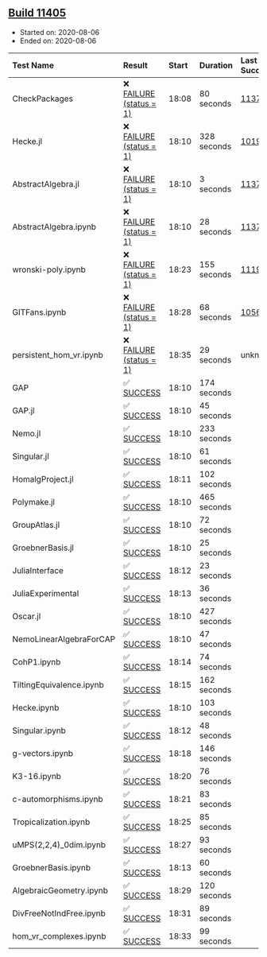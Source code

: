 ## [Build 11405](https://oscarci.mathematik.uni-kl.de/job/oscar/11405/)

* Started on: 2020-08-06
* Ended on: 2020-08-06

| Test Name    | Result | Start | Duration | Last Success | First Failure |
|:-------------|:-------|:------|:---------|:-------------|:--------------|
| CheckPackages | ❌ [FAILURE (status = 1)](https://oscarci.mathematik.uni-kl.de/job/oscar/11405/artifact/logs/build-11405/CheckPackages.log) | 18:08 | 80 seconds | [11376](https://oscarci.mathematik.uni-kl.de/job/oscar/11376/) | [11377](https://oscarci.mathematik.uni-kl.de/job/oscar/11377/) |
| Hecke.jl | ❌ [FAILURE (status = 1)](https://oscarci.mathematik.uni-kl.de/job/oscar/11405/artifact/logs/build-11405/Hecke.jl.log) | 18:10 | 328 seconds | [10197](https://oscarci.mathematik.uni-kl.de/job/oscar/10197/) | [10198](https://oscarci.mathematik.uni-kl.de/job/oscar/10198/) |
| AbstractAlgebra.jl | ❌ [FAILURE (status = 1)](https://oscarci.mathematik.uni-kl.de/job/oscar/11405/artifact/logs/build-11405/AbstractAlgebra.jl.log) | 18:10 | 3 seconds | [11376](https://oscarci.mathematik.uni-kl.de/job/oscar/11376/) | [11377](https://oscarci.mathematik.uni-kl.de/job/oscar/11377/) |
| AbstractAlgebra.ipynb | ❌ [FAILURE (status = 1)](https://oscarci.mathematik.uni-kl.de/job/oscar/11405/artifact/logs/build-11405/AbstractAlgebra.ipynb.log) | 18:10 | 28 seconds | [11376](https://oscarci.mathematik.uni-kl.de/job/oscar/11376/) | [11377](https://oscarci.mathematik.uni-kl.de/job/oscar/11377/) |
| wronski-poly.ipynb | ❌ [FAILURE (status = 1)](https://oscarci.mathematik.uni-kl.de/job/oscar/11405/artifact/logs/build-11405/wronski-poly.ipynb.log) | 18:23 | 155 seconds | [11192](https://oscarci.mathematik.uni-kl.de/job/oscar/11192/) | [11193](https://oscarci.mathematik.uni-kl.de/job/oscar/11193/) |
| GITFans.ipynb | ❌ [FAILURE (status = 1)](https://oscarci.mathematik.uni-kl.de/job/oscar/11405/artifact/logs/build-11405/GITFans.ipynb.log) | 18:28 | 68 seconds | [10566](https://oscarci.mathematik.uni-kl.de/job/oscar/10566/) | [10567](https://oscarci.mathematik.uni-kl.de/job/oscar/10567/) |
| persistent_hom_vr.ipynb | ❌ [FAILURE (status = 1)](https://oscarci.mathematik.uni-kl.de/job/oscar/11405/artifact/logs/build-11405/persistent_hom_vr.ipynb.log) | 18:35 | 29 seconds | unknown | unknown |
| GAP | ✅ [SUCCESS](https://oscarci.mathematik.uni-kl.de/job/oscar/11405/artifact/logs/build-11405/GAP.log) | 18:10 | 174 seconds |  |  |
| GAP.jl | ✅ [SUCCESS](https://oscarci.mathematik.uni-kl.de/job/oscar/11405/artifact/logs/build-11405/GAP.jl.log) | 18:10 | 45 seconds |  |  |
| Nemo.jl | ✅ [SUCCESS](https://oscarci.mathematik.uni-kl.de/job/oscar/11405/artifact/logs/build-11405/Nemo.jl.log) | 18:10 | 233 seconds |  |  |
| Singular.jl | ✅ [SUCCESS](https://oscarci.mathematik.uni-kl.de/job/oscar/11405/artifact/logs/build-11405/Singular.jl.log) | 18:10 | 61 seconds |  |  |
| HomalgProject.jl | ✅ [SUCCESS](https://oscarci.mathematik.uni-kl.de/job/oscar/11405/artifact/logs/build-11405/HomalgProject.jl.log) | 18:11 | 102 seconds |  |  |
| Polymake.jl | ✅ [SUCCESS](https://oscarci.mathematik.uni-kl.de/job/oscar/11405/artifact/logs/build-11405/Polymake.jl.log) | 18:10 | 465 seconds |  |  |
| GroupAtlas.jl | ✅ [SUCCESS](https://oscarci.mathematik.uni-kl.de/job/oscar/11405/artifact/logs/build-11405/GroupAtlas.jl.log) | 18:10 | 72 seconds |  |  |
| GroebnerBasis.jl | ✅ [SUCCESS](https://oscarci.mathematik.uni-kl.de/job/oscar/11405/artifact/logs/build-11405/GroebnerBasis.jl.log) | 18:10 | 25 seconds |  |  |
| JuliaInterface | ✅ [SUCCESS](https://oscarci.mathematik.uni-kl.de/job/oscar/11405/artifact/logs/build-11405/JuliaInterface.log) | 18:12 | 23 seconds |  |  |
| JuliaExperimental | ✅ [SUCCESS](https://oscarci.mathematik.uni-kl.de/job/oscar/11405/artifact/logs/build-11405/JuliaExperimental.log) | 18:13 | 36 seconds |  |  |
| Oscar.jl | ✅ [SUCCESS](https://oscarci.mathematik.uni-kl.de/job/oscar/11405/artifact/logs/build-11405/Oscar.jl.log) | 18:10 | 427 seconds |  |  |
| NemoLinearAlgebraForCAP | ✅ [SUCCESS](https://oscarci.mathematik.uni-kl.de/job/oscar/11405/artifact/logs/build-11405/NemoLinearAlgebraForCAP.log) | 18:10 | 47 seconds |  |  |
| CohP1.ipynb | ✅ [SUCCESS](https://oscarci.mathematik.uni-kl.de/job/oscar/11405/artifact/logs/build-11405/CohP1.ipynb.log) | 18:14 | 74 seconds |  |  |
| TiltingEquivalence.ipynb | ✅ [SUCCESS](https://oscarci.mathematik.uni-kl.de/job/oscar/11405/artifact/logs/build-11405/TiltingEquivalence.ipynb.log) | 18:15 | 162 seconds |  |  |
| Hecke.ipynb | ✅ [SUCCESS](https://oscarci.mathematik.uni-kl.de/job/oscar/11405/artifact/logs/build-11405/Hecke.ipynb.log) | 18:10 | 103 seconds |  |  |
| Singular.ipynb | ✅ [SUCCESS](https://oscarci.mathematik.uni-kl.de/job/oscar/11405/artifact/logs/build-11405/Singular.ipynb.log) | 18:12 | 48 seconds |  |  |
| g-vectors.ipynb | ✅ [SUCCESS](https://oscarci.mathematik.uni-kl.de/job/oscar/11405/artifact/logs/build-11405/g-vectors.ipynb.log) | 18:18 | 146 seconds |  |  |
| K3-16.ipynb | ✅ [SUCCESS](https://oscarci.mathematik.uni-kl.de/job/oscar/11405/artifact/logs/build-11405/K3-16.ipynb.log) | 18:20 | 76 seconds |  |  |
| c-automorphisms.ipynb | ✅ [SUCCESS](https://oscarci.mathematik.uni-kl.de/job/oscar/11405/artifact/logs/build-11405/c-automorphisms.ipynb.log) | 18:21 | 83 seconds |  |  |
| Tropicalization.ipynb | ✅ [SUCCESS](https://oscarci.mathematik.uni-kl.de/job/oscar/11405/artifact/logs/build-11405/Tropicalization.ipynb.log) | 18:25 | 85 seconds |  |  |
| uMPS(2,2,4)_0dim.ipynb | ✅ [SUCCESS](https://oscarci.mathematik.uni-kl.de/job/oscar/11405/artifact/logs/build-11405/uMPS-2-2-4-_0dim.ipynb.log) | 18:27 | 93 seconds |  |  |
| GroebnerBasis.ipynb | ✅ [SUCCESS](https://oscarci.mathematik.uni-kl.de/job/oscar/11405/artifact/logs/build-11405/GroebnerBasis.ipynb.log) | 18:13 | 60 seconds |  |  |
| AlgebraicGeometry.ipynb | ✅ [SUCCESS](https://oscarci.mathematik.uni-kl.de/job/oscar/11405/artifact/logs/build-11405/AlgebraicGeometry.ipynb.log) | 18:29 | 120 seconds |  |  |
| DivFreeNotIndFree.ipynb | ✅ [SUCCESS](https://oscarci.mathematik.uni-kl.de/job/oscar/11405/artifact/logs/build-11405/DivFreeNotIndFree.ipynb.log) | 18:31 | 89 seconds |  |  |
| hom_vr_complexes.ipynb | ✅ [SUCCESS](https://oscarci.mathematik.uni-kl.de/job/oscar/11405/artifact/logs/build-11405/hom_vr_complexes.ipynb.log) | 18:33 | 99 seconds |  |  |
